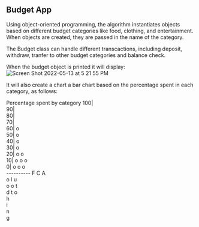 ## Budget App

Using object-oriented programming, the algorithm instantiates objects based on different budget categories 
like food, clothing, and entertainment. When objects are created, they are passed in the name of the category.

The Budget class can handle different transcactions, including deposit, withdraw, tranfer to other budget 
categories and balance check. 

When the budget object is printed it will display:
![Screen Shot 2022-05-13 at 5 21 55 PM](https://user-images.githubusercontent.com/19292138/168315539-2d0e7b9e-a392-4bc4-a8a1-232e19243d43.png)


It will also create a chart a bar chart based on the percentage spent in each category, as follows:

Percentage spent by category
100|          
 90|          
 80|          
 70|          
 60| o        
 50| o        
 40| o        
 30| o        
 20| o  o     
 10| o  o  o  
  0| o  o  o  
    ----------
     F  C  A  
     o  l  u  
     o  o  t  
     d  t  o  
        h     
        i     
        n     
        g     
